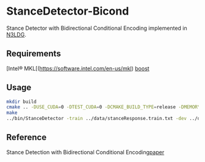 # StanceDetector-Bicond
Stance Detector with Bidirectional Conditional Encoding implemented in [N3LDG](http://xbna.pku.edu.cn/EN/abstract/abstract3327.shtml).

## Requirements
[Intel® MKL[(https://software.intel.com/en-us/mkl)
[boost](https://www.boost.org/)

## Usage
```bash
mkdir build
cmake .. -DUSE_CUDA=0 -DTEST_CUDA=0 -DCMAKE_BUILD_TYPE=release -DMEMORY=custom -DMKL=1
make
../bin/StanceDetector -train ../data/stanceResponse.train.txt -dev ../data/stanceResponse.dev -test ../data/stanceResponse.test.txt -option ../data/option.debug
```

## Reference
Stance Detection with Bidirectional Conditional Encoding[paper](https://www.aclweb.org/anthology/D16-1084)
